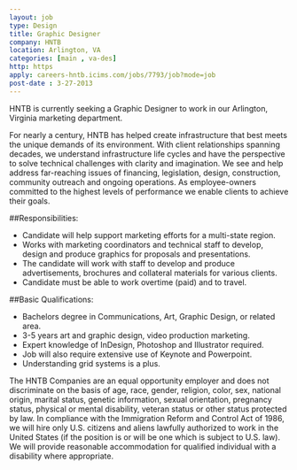 ```yaml
---
layout: job
type: Design
title: Graphic Designer
company: HNTB
location: Arlington, VA
categories: [main , va-des]
http: https
apply: careers-hntb.icims.com/jobs/7793/job?mode=job
post-date : 3-27-2013
---
```


HNTB is currently seeking a Graphic Designer to work in our Arlington, Virginia marketing department.

For nearly a century, HNTB has helped create infrastructure that best meets the unique demands of its environment. With client relationships spanning decades, we understand infrastructure life cycles and have the perspective to solve technical challenges with clarity and imagination. We see and help address far-reaching issues of financing, legislation, design, construction, community outreach and ongoing operations. As employee-owners committed to the highest levels of performance we enable clients to achieve their goals.

##Responsibilities:

* Candidate will help support marketing efforts for a multi-state region.
* Works with marketing coordinators and technical staff to develop, design and produce graphics for proposals and presentations.
* The candidate will work with staff to develop and produce advertisements, brochures and collateral materials for various clients.
* Candidate must be able to work overtime (paid) and to travel.

##Basic Qualifications:

* Bachelors degree in Communications, Art, Graphic Design, or related area.
* 3-5 years art and graphic design, video production marketing.
* Expert knowledge of InDesign, Photoshop and Illustrator required.
* Job will also require extensive use of Keynote and Powerpoint.
* Understanding grid systems is a plus.


The HNTB Companies are an equal opportunity employer and does not discriminate on the basis of age, race, gender, religion, color, sex, national origin, marital status, genetic information, sexual orientation, pregnancy status, physical or mental disability, veteran status or other status protected by law. In compliance with the Immigration Reform and Control Act of 1986, we will hire only U.S. citizens and aliens lawfully authorized to work in the United States (if the position is or will be one which is subject to U.S. law). We will provide reasonable accommodation for qualified individual with a disability where appropriate.